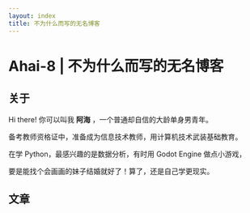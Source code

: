 ```yaml
---
layout: index
title: 不为什么而写的无名博客
---
```

# Ahai-8 | 不为什么而写的无名博客

## 关于

Hi there! 你可以叫我 **阿海** ，一个普通却自信的大龄单身男青年。

备考教师资格证中，准备成为信息技术教师，用计算机技术武装基础教育。

在学 Python，最感兴趣的是数据分析，有时用 Godot Engine 做点小游戏，

要是能找个会画画的妹子结婚就好了！算了，还是自己学更现实。

## 文章

